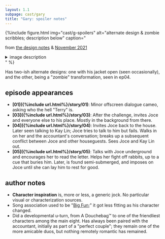 ```yaml
---
layout: 1.1
subpage: cast/gary
title: "Gary: spoiler notes"
---
```

{%include figure.html
	img="cast/g-spoilers"
	alt="alternate design & zombie scribbles; description below"
	caption="<p>from <a href='/ygbtdm/gallery/designnotes'>the design notes</a> & <a href='/ygbtdm/gallery/roundups/2021-11'>November 2021</a></p>
		<details class='imgdesc'><summary>image description</summary>
		<p>Left, Gary’s alternate design from the <strong>design notes</strong>. It’s basically the same as his default, but the varsity jacket’s open; wearing an off-white sweater underneath.</p>
		<p>Right, scribbles of some <strong>zombies</strong>, one of which is Gary.</p>
		<p>No text on either.</p></details>"
%}

Has two-ish alternate designs: one with his jacket open (seen occasionally), and the other, being <span class="spoiler">a "zombie" transformation</span>, seen in <span class="spoiler">ep04</span>.

## episode appearances
- **[01]({%include url.html%}/story/01)**: Minor offscreen dialogue cameo, <span class="spoiler">asking who the hell "Terry" is</span>.
- **[03]({%include url.html%}/story/03)**: After the challenge, invites Joce and everyone else to his place. Mostly in the background from there.
- **[04]({%include url.html%}/story/04)**: <span class="spoiler">Invites Joce back to the house. Later seen talking to Kay Lin; Joce tries to talk to him but fails. Walks in on her and the accountant's conversation; breaks up a subsequent conflict between Joce and other houseguests. </span><span class="spoiler">Sees Joce and Kay Lin out.</span>
- **[05]({%include url.html%}/story/05)**: <span class="spoiler">Talks with Joce underground and encourages her to read the letter. Helps her fight off rabbits, up to a cue that buries him.</span><span class="spoiler"> Later, is found semi-submerged, and imposes on Joce until she can lay him to rest for good.</span>

## author notes
- **Character inspiration** is, more or less, a generic jock. No particular visual or characterization sources.
- Song association used to be "<a href="https://www.youtube.com/watch?v=2Q1p89oUQUM" class="ext">Big Fun</a>;" it got less fitting as his character changed.
- Did a developmental u-turn, from A Douchebag™ to one of the friendliest characters among the main eight. Has always been paired with the accountant, initially as part of a "perfect couple"; they remain one of the more amicable duos, but nothing remotely romantic has remained.